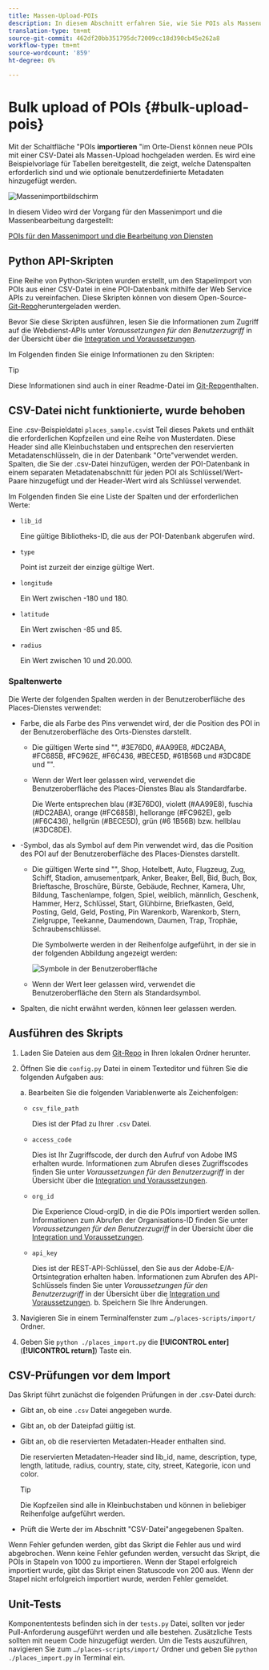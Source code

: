 ```yaml
---
title: Massen-Upload-POIs
description: In diesem Abschnitt erfahren Sie, wie Sie POIs als Massenupload hochladen.
translation-type: tm+mt
source-git-commit: 462df20bb351795dc72009cc18d390cb45e262a8
workflow-type: tm+mt
source-wordcount: '859'
ht-degree: 0%

---
```



# Bulk upload of POIs {#bulk-upload-pois}

Mit der Schaltfläche &quot;POIs **importieren** &quot;im Orte-Dienst können neue POIs mit einer CSV-Datei als Massen-Upload hochgeladen werden. Es wird eine Beispielvorlage für Tabellen bereitgestellt, die zeigt, welche Datenspalten erforderlich sind und wie optionale benutzerdefinierte Metadaten hinzugefügt werden.

![Massenimportbildschirm](/help/assets/Bulk-import.png)

In diesem Video wird der Vorgang für den Massenimport und die Massenbearbeitung dargestellt:

<!--I changed this embed to a link to pass validation. We should not link to youtube videos, so please upload this to MCP-->

[POIs für den Massenimport und die Bearbeitung von Diensten](https://www.youtube.com/watch?v=75qVtirsXhg)

## Python API-Skripten

Eine Reihe von Python-Skripten wurden erstellt, um den Stapelimport von POIs aus einer CSV-Datei in eine POI-Datenbank mithilfe der Web Service APIs zu vereinfachen. Diese Skripten können von diesem Open-Source- [Git-Repo](https://github.com/adobe/places-scripts)heruntergeladen werden.

Bevor Sie diese Skripten ausführen, lesen Sie die Informationen zum Zugriff auf die Webdienst-APIs unter *Voraussetzungen für den Benutzerzugriff* in der Übersicht über die [Integration und Voraussetzungen](/help/web-service-api/adobe-i-o-integration.md).

Im Folgenden finden Sie einige Informationen zu den Skripten:

>[!TIP]
>
>Diese Informationen sind auch in einer Readme-Datei im [Git-Repo](https://github.com/adobe/places-scripts)enthalten.

## CSV-Datei nicht funktionierte, wurde behoben

Eine .csv-Beispieldatei `places_sample.csv`ist Teil dieses Pakets und enthält die erforderlichen Kopfzeilen und eine Reihe von Musterdaten. Diese Header sind alle Kleinbuchstaben und entsprechen den reservierten Metadatenschlüsseln, die in der Datenbank &quot;Orte&quot;verwendet werden. Spalten, die Sie der .csv-Datei hinzufügen, werden der POI-Datenbank in einem separaten Metadatenabschnitt für jeden POI als Schlüssel/Wert-Paare hinzugefügt und der Header-Wert wird als Schlüssel verwendet.

Im Folgenden finden Sie eine Liste der Spalten und der erforderlichen Werte:

* `lib_id`

   Eine gültige Bibliotheks-ID, die aus der POI-Datenbank abgerufen wird.

* `type`

   Point ist zurzeit der einzige gültige Wert.

* `longitude`

   Ein Wert zwischen -180 und 180.

* `latitude`

   Ein Wert zwischen -85 und 85.

* `radius`

   Ein Wert zwischen 10 und 20.000.

### Spaltenwerte

Die Werte der folgenden Spalten werden in der Benutzeroberfläche des Places-Dienstes verwendet:

* Farbe, die als Farbe des Pins verwendet wird, der die Position des POI in der Benutzeroberfläche des Orts-Dienstes darstellt.
   * Die gültigen Werte sind &quot;&quot;, #3E76D0, #AA99E8, #DC2ABA, #FC685B, #FC962E, #F6C436, #BECE5D, #61B56B und #3DC8DE und &quot;&quot;.
   * Wenn der Wert leer gelassen wird, verwendet die Benutzeroberfläche des Places-Dienstes Blau als Standardfarbe.

      Die Werte entsprechen blau (#3E76D0), violett (#AA99E8), fuschia (#DC2ABA), orange (#FC685B), hellorange (#FC962E), gelb (#F6C436), hellgrün (#BECE5D), grün (#6 1B56B) bzw. hellblau (#3DC8DE).

* -Symbol, das als Symbol auf dem Pin verwendet wird, das die Position des POI auf der Benutzeroberfläche des Places-Dienstes darstellt.

   * Die gültigen Werte sind &quot;&quot;, Shop, Hotelbett, Auto, Flugzeug, Zug, Schiff, Stadion, amusementpark, Anker, Beaker, Bell, Bid, Buch, Box, Brieftasche, Broschüre, Bürste, Gebäude, Rechner, Kamera, Uhr, Bildung, Taschenlampe, folgen, Spiel, weiblich, männlich, Geschenk, Hammer, Herz, Schlüssel, Start, Glühbirne, Briefkasten, Geld, Posting, Geld, Geld, Posting, Pin Warenkorb, Warenkorb, Stern, Zielgruppe, Teekanne, Daumendown, Daumen, Trap, Trophäe, Schraubenschlüssel.

      Die Symbolwerte werden in der Reihenfolge aufgeführt, in der sie in der folgenden Abbildung angezeigt werden:

      ![Symbole in der Benutzeroberfläche](/help/assets/UI_icons.png)

   * Wenn der Wert leer gelassen wird, verwendet die Benutzeroberfläche den Stern als Standardsymbol.

* Spalten, die nicht erwähnt werden, können leer gelassen werden.

## Ausführen des Skripts

1. Laden Sie Dateien aus dem [Git-Repo](https://github.com/adobe/places-scripts) in Ihren lokalen Ordner herunter.
1. Öffnen Sie die `config.py` Datei in einem Texteditor und führen Sie die folgenden Aufgaben aus:

   a. Bearbeiten Sie die folgenden Variablenwerte als Zeichenfolgen:

   * `csv_file_path`

      Dies ist der Pfad zu Ihrer `.csv` Datei.

   * `access_code`

      Dies ist Ihr Zugriffscode, der durch den Aufruf von Adobe IMS erhalten wurde. Informationen zum Abrufen dieses Zugriffscodes finden Sie unter *Voraussetzungen für den Benutzerzugriff* in der Übersicht über die [Integration und Voraussetzungen](/help/web-service-api/adobe-i-o-integration.md).

   * `org_id`

      Die Experience Cloud-orgID, in die die POIs importiert werden sollen. Informationen zum Abrufen der Organisations-ID finden Sie unter *Voraussetzungen für den Benutzerzugriff* in der Übersicht über die [Integration und Voraussetzungen](/help/web-service-api/adobe-i-o-integration.md).

   * `api_key`

      Dies ist der REST-API-Schlüssel, den Sie aus der Adobe-E/A-Ortsintegration erhalten haben. Informationen zum Abrufen des API-Schlüssels finden Sie unter *Voraussetzungen für den Benutzerzugriff* in der Übersicht über die [Integration und Voraussetzungen](/help/web-service-api/adobe-i-o-integration.md).
   b. Speichern Sie Ihre Änderungen.

1. Navigieren Sie in einem Terminalfenster zum `…/places-scripts/import/` Ordner.
1. Geben Sie `python ./places_import.py` die **[!UICONTROL enter]** (**[!UICONTROL return]**) Taste ein.


## CSV-Prüfungen vor dem Import

Das Skript führt zunächst die folgenden Prüfungen in der .csv-Datei durch:

* Gibt an, ob eine `.csv` Datei angegeben wurde.
* Gibt an, ob der Dateipfad gültig ist.
* Gibt an, ob die reservierten Metadaten-Header enthalten sind.

   Die reservierten Metadaten-Header sind lib_id, name, description, type, length, latitude, radius, country, state, city, street, Kategorie, icon und color.

   >[!TIP]
   >
   >Die Kopfzeilen sind alle in Kleinbuchstaben und können in beliebiger Reihenfolge aufgeführt werden.

* Prüft die Werte der im Abschnitt &quot;CSV-Datei&quot;angegebenen Spalten.

Wenn Fehler gefunden werden, gibt das Skript die Fehler aus und wird abgebrochen. Wenn keine Fehler gefunden werden, versucht das Skript, die POIs in Stapeln von 1000 zu importieren. Wenn der Stapel erfolgreich importiert wurde, gibt das Skript einen Statuscode von 200 aus. Wenn der Stapel nicht erfolgreich importiert wurde, werden Fehler gemeldet.

## Unit-Tests

Komponententests befinden sich in der `tests.py` Datei, sollten vor jeder Pull-Anforderung ausgeführt werden und alle bestehen. Zusätzliche Tests sollten mit neuem Code hinzugefügt werden. Um die Tests auszuführen, navigieren Sie zum `…/places-scripts/import/` Ordner und geben Sie `python ./places_import.py` in Terminal ein.
